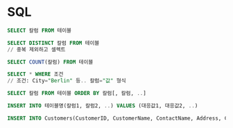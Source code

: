 # SQL
```sql
SELECT 칼럼 FROM 테이블
```
```sql
SELECT DISTINCT 칼럼 FROM 테이블
// 중복 제외하고 셀렉트
```
```sql
SELECT COUNT(칼럼) FROM 테이블
```
```sql
SELECT * WHERE 조건
// 조건: City="Berlin" 등.. 칼럼="값" 형식
```
```sql
SELECT 칼럼 FROM 테이블 ORDER BY 칼럼[, 칼럼, ..]
```

```sql
INSERT INTO 테이블명(칼럼1, 칼럼2, ..) VALUES (대응값1, 대응값2, ..)

INSERT INTO Customers(CustomerID, CustomerName, ContactName, Address, City, PostalCode, Country) VALUES (100, "ASDF", "A", 123, "SEOUL", 12332, "Korea");
```
<!--stackedit_data:
eyJoaXN0b3J5IjpbMTIxODMzMzAzMiwtMjA1MDk5MDI1OCwtND
QzNDc4Njg4LDI5MDQ5MDY2XX0=
-->